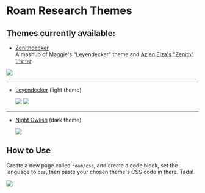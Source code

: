 # Roam Research Themes

## Themes currently available:

- [Zenithdecker](./zenithdecker.css) <br /> A mashup of Maggie's "Leyendecker" theme and [Azlen Elza's "Zenith" theme](https://github.com/azlen/roam-themes)
 
 ![](./images/zenithdecker.png) 

---

- [Leyendecker](./leyendecker.css) (light theme)

  ![](./images/mappletons_screenshot_1.png)
  ![](./images/mappletons_screenshot_2.png)
  
  
---

- [Night Owlish](./night-owl-ish.css) (dark theme)

  ![](./images/night_owlish_screenshot.png)

## How to Use
Create a new page called `roam/css`, and create a code block, set the language to `css`, then paste your chosen theme's CSS code in there. Tada!

[![](http://img.youtube.com/vi/UY-sAC2eGyI/0.jpg)](http://www.youtube.com/watch?v=UY-sAC2eGyI "Youtube Demo")

